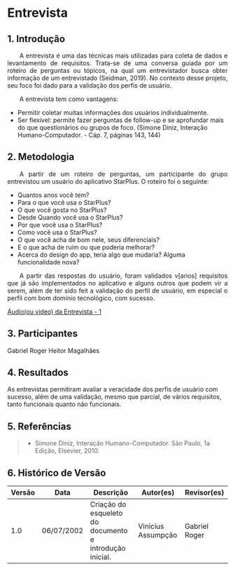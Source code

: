 # Entrevista

## 1. Introdução
<p align="justify">&emsp;&emsp;A entrevista é uma das técnicas mais utilizadas para coleta de dados e levantamento de requisitos. Trata-se de uma conversa guiada por um roteiro de perguntas ou tópicos, na qual um entrevistador busca obter informação de um entrevistado (Seidman, 2019). No contexto desse projeto, seu foco foi dado para a validação dos perfis de usuário.</p>

<p align="justify">&emsp;&emsp;A entrevista tem como vantagens:</p>

- Permitir coletar muitas informações dos usuários individualmente.
- Ser flexível: permite fazer perguntas de follow-up e se aprofundar mais do que questionários ou grupos de foco.
(Simone Diniz, Interação Humano-Computador. - Cáp. 7, páginas 143, 144)

## 2. Metodologia
<p align="justify">&emsp;&emsp;A partir de um roteiro de perguntas, um participante do grupo entrevistou um usuário do aplicativo StarPlus. O roteiro foi o seguinte:</p>

- Quantos anos você tem?
- Para o que você usa o StarPlus?
- O que você gosta no StarPlus?
- Desde Quando você usa o StarPlus?
- Por que você usa o StarPlus?
- Como você usa o StarPlus?
- O que você acha de bom nele, seus diferenciais?
- E o que acha de ruim ou que poderia melhorar?
- Acerca do design do app, teria algo que mudaria? Alguma funcionalidade nova?

<p align="justify">&emsp;&emsp;A partir das respostas do usuário, foram validados v[arios] requisitos que já são implementados no aplicativo e alguns outros que podem vir a serem, além de ter sido feit a validação do perfil de usuário, em especial o perfil com bom domínio tecnológico, com sucesso.

[Áudio(ou video) da Entrevista - 1](https://www.youtube.com/watch?v=u3LHzQ2irig)

## 3. Participantes

Gabriel Roger
Heitor Magalhães  

## 4. Resultados

 As entrevistas permitiram avaliar a veracidade dos perfis de usuário com sucesso, além de uma validação, mesmo que parcial, de vários requisitos, tanto funcionais quanto não funcionais. 

## 5. Referências
> - Simone Diniz, Interação Humano-Computador. São Paulo, 1a Edição, Elsevier, 2010.

## 6. Histórico de Versão
| Versão | Data | Descrição | Autor(es) | Revisor(es) |
| ------ | ---- | --------- | --------- | ----------- |
| 1.0    | 06/07/2002 | Criação do esqueleto do documento e introdução inicial. | Vinicius Assumpção | Gabriel Roger |
